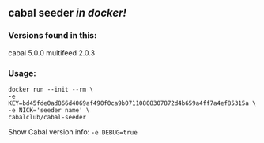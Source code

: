 ## cabal seeder _in docker!_

### Versions found in this:
cabal 5.0.0
multifeed 2.0.3

### Usage:
```
docker run --init --rm \
-e KEY=bd45fde0ad866d4069af490f0ca9b07110808307872d4b659a4ff7a4ef85315a \
-e NICK='seeder name' \
cabalclub/cabal-seeder
```

Show Cabal version info:
`-e DEBUG=true`
